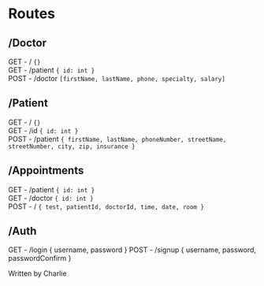 
# Routes

## /Doctor
GET - / `{}`<br />
GET - /patient `{ id: int }`<br />
POST - /doctor `[firstName, lastName, phone, specialty, salary]`

## /Patient

GET - / `{}`<br />
GET - /id `{ id: int }`<br />
POST - /patient
`{ firstName, lastName, phoneNumber, streetName, streetNumber, city, zip, insurance }`

## /Appointments

GET - /patient `{ id: int }`<br />
GET - /doctor `{ id: int }`<br />
POST - / `{ test, patientId, doctorId, time, date, room }`

## /Auth

GET - /login { username, password }
POST - /signup { username, password, passwordConfirm }

Written by Charlie